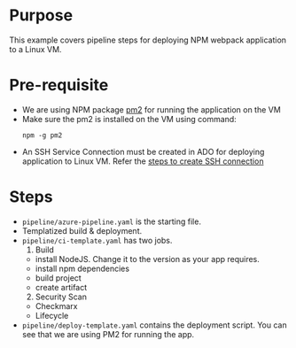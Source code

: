 # Purpose
This example covers pipeline steps for deploying NPM webpack application to a Linux VM.

# Pre-requisite
- We are using NPM package [pm2](https://www.npmjs.com/package/pm2) for running the application on the VM
- Make sure the pm2 is installed on the VM using command: 
    ```
    npm -g pm2
    ```
- An SSH Service Connection must be created in ADO for deploying application to Linux VM. Refer the [steps to create SSH connection](../../troubleshooting.md#ssh-service-connection)

# Steps
- `pipeline/azure-pipeline.yaml` is the starting file.
- Templatized build & deployment.
- `pipeline/ci-template.yaml` has two jobs.
  1. Build
    - install NodeJS. Change it to the version as your app requires.
    - install npm dependencies
    - build project
    - create artifact
  2. Security Scan
    - Checkmarx
    - Lifecycle
- `pipeline/deploy-template.yaml` contains the deployment script.  You can see that we are using PM2 for running the app. 
